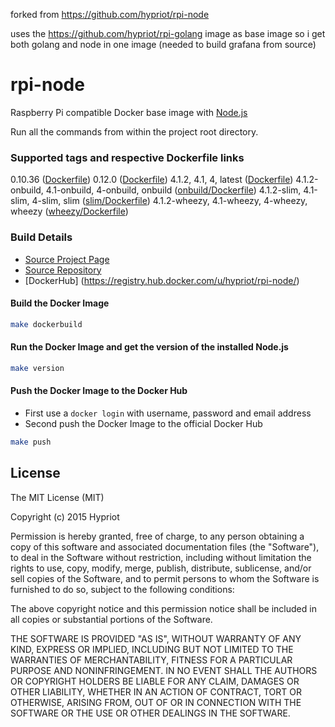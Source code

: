 forked from https://github.com/hypriot/rpi-node 

uses the https://github.com/hypriot/rpi-golang image as base image so i get both golang and node in one image (needed to build grafana from source)

# rpi-node

Raspberry Pi compatible Docker base image with [Node.js](http://nodejs.org)

Run all the commands from within the project root directory.

### Supported tags and respective Dockerfile links
0.10.36 ([Dockerfile](https://github.com/hypriot/rpi-node/tree/5b4ce02c35086ef60aae412b3fd9103d5439e1c2))
0.12.0 ([Dockerfile](https://github.com/hypriot/rpi-node/blob/aa767f5d7e9bd5918aa2f2676d0533eef75d43b0/Dockerfile))
4.1.2, 4.1, 4, latest ([Dockerfile](https://github.com/hypriot/rpi-node/blob/master/Dockerfile))
4.1.2-onbuild, 4.1-onbuild, 4-onbuild, onbuild ([onbuild/Dockerfile](https://github.com/hypriot/rpi-node/blob/master/onbuild/Dockerfile))
4.1.2-slim, 4.1-slim, 4-slim, slim ([slim/Dockerfile](https://github.com/hypriot/rpi-node/blob/master/slim/Dockerfile))
4.1.2-wheezy, 4.1-wheezy, 4-wheezy, wheezy ([wheezy/Dockerfile](https://github.com/hypriot/rpi-node/blob/master/wheezy/Dockerfile))

### Build Details
- [Source Project Page](https://github.com/hypriot)
- [Source Repository](https://github.com/hypriot/rpi-node)
- [DockerHub] (https://registry.hub.docker.com/u/hypriot/rpi-node/)

#### Build the Docker Image
```bash
make dockerbuild
```

#### Run the Docker Image and get the version of the installed Node.js
```bash
make version
```

#### Push the Docker Image to the Docker Hub
* First use a `docker login` with username, password and email address
* Second push the Docker Image to the official Docker Hub

```bash
make push
```

## License

The MIT License (MIT)

Copyright (c) 2015 Hypriot

Permission is hereby granted, free of charge, to any person obtaining a copy
of this software and associated documentation files (the "Software"), to deal
in the Software without restriction, including without limitation the rights
to use, copy, modify, merge, publish, distribute, sublicense, and/or sell
copies of the Software, and to permit persons to whom the Software is
furnished to do so, subject to the following conditions:

The above copyright notice and this permission notice shall be included in all
copies or substantial portions of the Software.

THE SOFTWARE IS PROVIDED "AS IS", WITHOUT WARRANTY OF ANY KIND, EXPRESS OR
IMPLIED, INCLUDING BUT NOT LIMITED TO THE WARRANTIES OF MERCHANTABILITY,
FITNESS FOR A PARTICULAR PURPOSE AND NONINFRINGEMENT. IN NO EVENT SHALL THE
AUTHORS OR COPYRIGHT HOLDERS BE LIABLE FOR ANY CLAIM, DAMAGES OR OTHER
LIABILITY, WHETHER IN AN ACTION OF CONTRACT, TORT OR OTHERWISE, ARISING FROM,
OUT OF OR IN CONNECTION WITH THE SOFTWARE OR THE USE OR OTHER DEALINGS IN THE
SOFTWARE.

